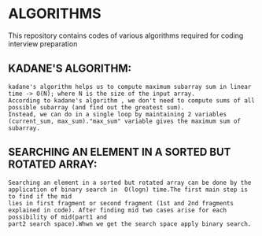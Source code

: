 # ALGORITHMS
This repository contains codes of  various algorithms required for coding interview preparation

 ## KADANE'S  ALGORITHM:
    kadane's algorithm helps us to compute maximum subarray sum in linear time -> O(N); where N is the size of the input array.
    According to kadane's algorithm , we don't need to compute sums of all possible subarray (and find out the greatest sum). 
    Instead, we can do in a single loop by maintaining 2 variables (current_sum, max_sum)."max_sum" variable gives the maximum sum of subarray.



 ## SEARCHING AN ELEMENT IN A SORTED BUT ROTATED ARRAY:
    Searching an element in a sorted but rotated array can be done by the application of binary search in  O(logn) time.The first main step is to find if the mid 
    lies in first fragment or second fragment (1st and 2nd fragments explained in code). After finding mid two cases arise for each possibility of mid(part1 and
    part2 search space).Whwn we get the search space apply binary search.
